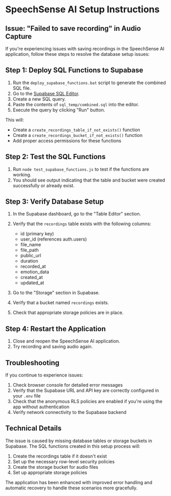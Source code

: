 # SpeechSense AI Setup Instructions

## Issue: "Failed to save recording" in Audio Capture

If you're experiencing issues with saving recordings in the SpeechSense AI application, follow these steps to resolve the database setup issues:

## Step 1: Deploy SQL Functions to Supabase

1. Run the `deploy_supabase_functions.bat` script to generate the combined SQL file.
2. Go to the [Supabase SQL Editor](https://pztstrmccavxrgccvmjq.supabase.co/project/sql).
3. Create a new SQL query.
4. Paste the contents of `sql_temp/combined.sql` into the editor.
5. Execute the query by clicking "Run" button.

This will:
- Create a `create_recordings_table_if_not_exists()` function
- Create a `create_recordings_bucket_if_not_exists()` function
- Add proper access permissions for these functions

## Step 2: Test the SQL Functions

1. Run `node test_supabase_functions.js` to test if the functions are working.
2. You should see output indicating that the table and bucket were created successfully or already exist.

## Step 3: Verify Database Setup

1. In the Supabase dashboard, go to the "Table Editor" section.
2. Verify that the `recordings` table exists with the following columns:
   - id (primary key)
   - user_id (references auth.users)
   - file_name
   - file_path
   - public_url
   - duration
   - recorded_at
   - emotion_data
   - created_at
   - updated_at

3. Go to the "Storage" section in Supabase.
4. Verify that a bucket named `recordings` exists.
5. Check that appropriate storage policies are in place.

## Step 4: Restart the Application

1. Close and reopen the SpeechSense AI application.
2. Try recording and saving audio again.

## Troubleshooting

If you continue to experience issues:

1. Check browser console for detailed error messages
2. Verify that the Supabase URL and API key are correctly configured in your `.env` file
3. Check that the anonymous RLS policies are enabled if you're using the app without authentication
4. Verify network connectivity to the Supabase backend

## Technical Details

The issue is caused by missing database tables or storage buckets in Supabase. The SQL functions created in this setup process will:

1. Create the recordings table if it doesn't exist
2. Set up the necessary row-level security policies
3. Create the storage bucket for audio files
4. Set up appropriate storage policies

The application has been enhanced with improved error handling and automatic recovery to handle these scenarios more gracefully. 